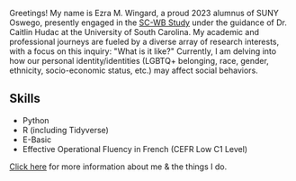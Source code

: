 Greetings! My name is Ezra M. Wingard, a proud 2023 alumnus of SUNY Oswego, presently engaged in the [SC-WB Study](https://www.b-radlab.com/sc-wb-study.html) under the guidance of Dr. Caitlin Hudac at the University of South Carolina. My academic and professional journeys are fueled by a diverse array of research interests, with a focus on this inquiry: "What is it like?" Currently, I am delving into how our personal identity/identities (LGBTQ+ belonging, race, gender, ethnicity, socio-economic status, etc.) may affect social behaviors.

Skills
---
- Python
- R (including Tidyverse)
- E-Basic
- Effective Operational Fluency in French (CEFR Low C1 Level)

[Click here](/post) for more information about me & the things I do.
